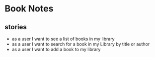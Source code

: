 # Book Notes

## stories
* as a user I want to see a list of books in my library
* as a user I want to search for a book in my Library by title or author
* as a user I want to add a book to my library
